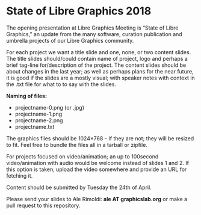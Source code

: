 # State of Libre Graphics 2018


The opening presentation at Libre Graphics Meeting is “State of Libre Graphics,” an update from the many software, curation publication and umbrella projects of our Libre Graphics community.

For each project we want a title slide and one, none, or two content slides. The title slides should/could contain name of project, logo and perhaps a brief tag-line for/description of the project. The content slides should be about changes in the last year; as well as perhaps plans for the near future, it is good if the slides are a mostly visual; with speaker notes with context in the .txt file for what to to say with the slides.

**Naming of files:**

- projectname-0.png (or .jpg)
- projectname-1.png
- projectname-2.png
- projectname.txt

The graphics files should be 1024×768 – if they are not; they will be resized to fit. Feel free to bundle the files all in a tarball or zipfile.

For projects focused on video/animation; an up to 100second video/animation with audio would be welcome instead of slides 1 and 2. If this option is taken, upload the video somewhere and provide an URL for fetching it.

Content should be submitted by Tuesday the 24th of April.

Please send your slides to Ale Rimoldi: **ale AT graphicslab.org** or make a pull request to this repository.
